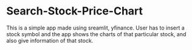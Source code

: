# Search-Stock-Price-Chart
This is a simple app made using sreamlit, yfinance. User has to insert a stock symbol and the app shows the charts of that particular stock, and also give information of that stock. 
